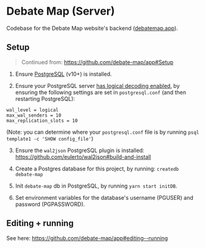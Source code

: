 # Debate Map (Server)

Codebase for the Debate Map website's backend ([debatemap.app](https://debatemap.app)).

## Setup

> Continued from: https://github.com/debate-map/app#Setup

1) Ensure [PostgreSQL](https://www.postgresql.org/) (v10+) is installed.

2) Ensure your PostgreSQL server [has logical decoding enabled](https://www.graphile.org/postgraphile/live-queries/#graphilesubscriptions-lds), by ensuring the following settings are set in `postgresql.conf` (and then restarting PostgreSQL):
```
wal_level = logical
max_wal_senders = 10
max_replication_slots = 10
```
(Note: you can determine where your `postgresql.conf` file is by running `psql template1 -c 'SHOW config_file'`)

3) Ensure the `wal2json` PostgreSQL plugin is installed: https://github.com/eulerto/wal2json#build-and-install

4) Create a Postgres database for this project, by running: `createdb debate-map`

5) Init `debate-map` db in PostgreSQL, by running `yarn start initDB`.

6) Set environment variables for the database's username (PGUSER) and password (PGPASSWORD).

## Editing + running

See here: <https://github.com/debate-map/app#editing--running>